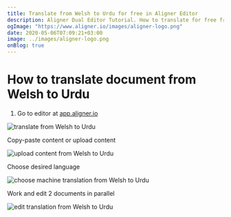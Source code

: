 ```yaml
---
title: Translate from Welsh to Urdu for free in Aligner Editor
description: Aligner Dual Editor Tutorial. How to translate for free from Welsh to Urdu. Aligner is multilingual document management platform. 
ogImage: "https://www.aligner.io/images/aligner-logo.png"
date: 2020-05-06T07:09:21+03:00
image: ../images/aligner-logo.png
onBlog: true
---
```


# How to translate document from Welsh to Urdu

1. Go to editor at [app.aligner.io](https://app.aligner.io "Aligner App web page")

![translate from Welsh to Urdu](../aligner-blank-editor.png "translate from Welsh to Urdu")

Copy-paste content or upload content

![upload content from Welsh to Urdu](../aligner-uploaded-document.png "upload content from Welsh to Urdu")

Choose desired language

![choose machine translation from Welsh to Urdu](../aligner-language-dropdown.png "choose machine translation from Welsh to Urdu")

Work and edit 2 documents in parallel

![edit translation from Welsh to Urdu](../aligner-double-sitded-editor.png "edit translation from Welsh to Urdu")

